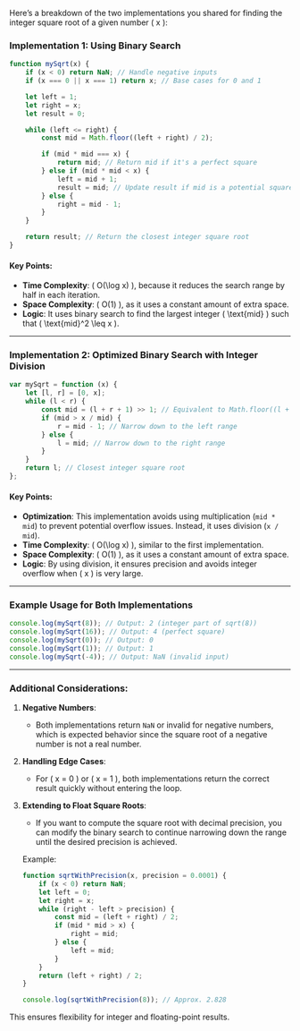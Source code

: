 Here’s a breakdown of the two implementations you shared for finding the integer square root of a given number \( x \):

### Implementation 1: Using Binary Search

```javascript
function mySqrt(x) {
    if (x < 0) return NaN; // Handle negative inputs
    if (x === 0 || x === 1) return x; // Base cases for 0 and 1

    let left = 1;
    let right = x;
    let result = 0;

    while (left <= right) {
        const mid = Math.floor((left + right) / 2);

        if (mid * mid === x) {
            return mid; // Return mid if it's a perfect square
        } else if (mid * mid < x) {
            left = mid + 1;
            result = mid; // Update result if mid is a potential square root
        } else {
            right = mid - 1;
        }
    }

    return result; // Return the closest integer square root
}
```

#### Key Points:
- **Time Complexity**: \( O(\log x) \), because it reduces the search range by half in each iteration.
- **Space Complexity**: \( O(1) \), as it uses a constant amount of extra space.
- **Logic**: It uses binary search to find the largest integer \( \text{mid} \) such that \( \text{mid}^2 \leq x \).

---

### Implementation 2: Optimized Binary Search with Integer Division

```javascript
var mySqrt = function (x) {
    let [l, r] = [0, x];
    while (l < r) {
        const mid = (l + r + 1) >> 1; // Equivalent to Math.floor((l + r + 1) / 2)
        if (mid > x / mid) {
            r = mid - 1; // Narrow down to the left range
        } else {
            l = mid; // Narrow down to the right range
        }
    }
    return l; // Closest integer square root
};
```

#### Key Points:
- **Optimization**: This implementation avoids using multiplication (`mid * mid`) to prevent potential overflow issues. Instead, it uses division (`x / mid`).
- **Time Complexity**: \( O(\log x) \), similar to the first implementation.
- **Space Complexity**: \( O(1) \), as it uses a constant amount of extra space.
- **Logic**: By using division, it ensures precision and avoids integer overflow when \( x \) is very large.

---

### Example Usage for Both Implementations

```javascript
console.log(mySqrt(8)); // Output: 2 (integer part of sqrt(8))
console.log(mySqrt(16)); // Output: 4 (perfect square)
console.log(mySqrt(0)); // Output: 0
console.log(mySqrt(1)); // Output: 1
console.log(mySqrt(-4)); // Output: NaN (invalid input)
```

---

### Additional Considerations:
1. **Negative Numbers**:
   - Both implementations return `NaN` or invalid for negative numbers, which is expected behavior since the square root of a negative number is not a real number.

2. **Handling Edge Cases**:
   - For \( x = 0 \) or \( x = 1 \), both implementations return the correct result quickly without entering the loop.

3. **Extending to Float Square Roots**:
   - If you want to compute the square root with decimal precision, you can modify the binary search to continue narrowing down the range until the desired precision is achieved. 

   Example:
   ```javascript
   function sqrtWithPrecision(x, precision = 0.0001) {
       if (x < 0) return NaN;
       let left = 0;
       let right = x;
       while (right - left > precision) {
           const mid = (left + right) / 2;
           if (mid * mid > x) {
               right = mid;
           } else {
               left = mid;
           }
       }
       return (left + right) / 2;
   }

   console.log(sqrtWithPrecision(8)); // Approx. 2.828
   ```

This ensures flexibility for integer and floating-point results.